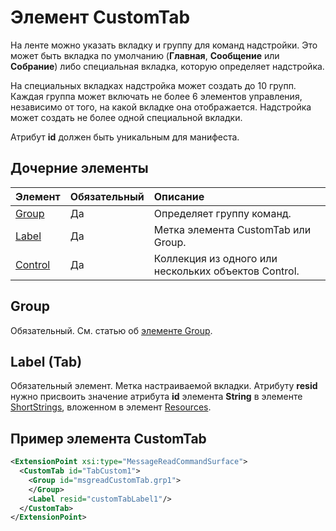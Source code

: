 # Элемент CustomTab
На ленте можно указать вкладку и группу для команд надстройки. Это может быть вкладка по умолчанию (**Главная**, **Сообщение** или **Собрание**) либо специальная вкладка, которую определяет надстройка.

На специальных вкладках надстройка может создать до 10 групп. Каждая группа может включать не более 6 элементов управления, независимо от того, на какой вкладке она отображается. Надстройка может создать не более одной специальной вкладки.

Атрибут **id** должен быть уникальным для манифеста.

## Дочерние элементы
|  Элемент |  Обязательный  |  Описание  |
|:-----|:-----|:-----|
|  [Group](./group.md)      | Да |  Определяет группу команд.  |
|  [Label](#label)      | Да |  Метка элемента CustomTab или Group.  |
|  [Control](#control)    | Да |  Коллекция из одного или нескольких объектов Control.  |

## Group
Обязательный. См. статью об [элементе Group](./group.md).

## Label (Tab)
Обязательный элемент. Метка настраиваемой вкладки. Атрибуту **resid** нужно присвоить значение атрибута **id** элемента **String** в элементе [ShortStrings](./resources.md#shortstrings), вложенном в элемент [Resources](./resources.md).


##  Пример элемента CustomTab
```xml
<ExtensionPoint xsi:type="MessageReadCommandSurface">
  <CustomTab id="TabCustom1">
    <Group id="msgreadCustomTab.grp1">
    </Group>
    <Label resid="customTabLabel1"/>
  </CustomTab>
</ExtensionPoint>
```